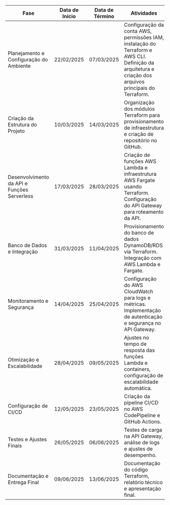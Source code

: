 | Fase                                        | Data de Início | Data de Término | Atividades                                                                                                                                             | Carga Horária |
| ------------------------------------------- | -------------- | --------------- | ------------------------------------------------------------------------------------------------------------------------------------------------------ | ------------- |
| Planejamento e Configuração do Ambiente     | 22/02/2025     | 07/03/2025      | Configuração da conta AWS, permissões IAM, instalação do Terraform e AWS CLI. Definição da arquitetura e criação dos arquivos principais do Terraform. | 8 horas       |
| Criação da Estrutura do Projeto             | 10/03/2025     | 14/03/2025      | Organização dos módulos Terraform para provisionamento de infraestrutura e criação de repositório no GitHub.                                           | 6 horas       |
| Desenvolvimento da API e Funções Serverless | 17/03/2025     | 28/03/2025      | Criação de funções AWS Lambda e infraestrutura AWS Fargate usando Terraform. Configuração do API Gateway para roteamento da API.                       | 10 horas      |
| Banco de Dados e Integração                 | 31/03/2025     | 11/04/2025      | Provisionamento do banco de dados DynamoDB/RDS via Terraform. Integração com AWS Lambda e Fargate.                                                     | 10 horas      |
| Monitoramento e Segurança                   | 14/04/2025     | 25/04/2025      | Configuração do AWS CloudWatch para logs e métricas. Implementação de autenticação e segurança no API Gateway.                                         | 8 horas       |
| Otimização e Escalabilidade                 | 28/04/2025     | 09/05/2025      | Ajustes no tempo de resposta das funções Lambda e containers, configuração de escalabilidade automática.                                               | 6 horas       |
| Configuração de CI/CD                       | 12/05/2025     | 23/05/2025      | Criação da pipeline CI/CD no AWS CodePipeline e GitHub Actions.                                                                                        | 4 horas       |
| Testes e Ajustes Finais                     | 26/05/2025     | 06/06/2025      | Testes de carga na API Gateway, análise de logs e ajustes de desempenho.                                                                               | 4 horas       |
| Documentação e Entrega Final                | 09/06/2025     | 13/06/2025      | Documentação do código Terraform, relatório técnico e apresentação final.                                                                              | 4 horas       |
